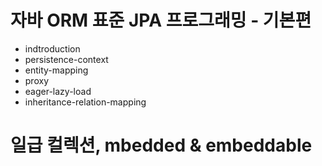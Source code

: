 # 자바 ORM 표준 JPA 프로그래밍 - 기본편
- indtroduction
- persistence-context
- entity-mapping
- proxy
- eager-lazy-load
- inheritance-relation-mapping



# 일급 컬렉션, mbedded & embeddable
